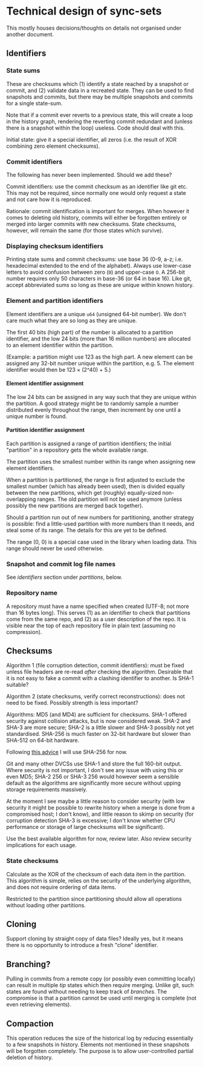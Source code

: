 <!-- This Source Code Form is subject to the terms of the Mozilla Public
   - License, v. 2.0. If a copy of the MPL was not distributed with this
   - file, You can obtain one at http://mozilla.org/MPL/2.0/. -->

Technical design of sync-sets
====================

This mostly houses decisions/thoughts on details not organised under another
document.

Identifiers
------------------

### State sums

These are checksums which (1) identify a state reached by a snapshot
or commit, and (2) validate data in a recreated state. They can be used to find
snapshots and commits, but there may be multiple snapshots and commits for a
single state-sum.

Note that if a commit ever reverts to a previous state, this will create a loop
in the history graph, rendering the reverting commit redundant and (unless
there is a snapshot within the loop) useless. Code should deal with this.

Initial state: give it a special identifier, all zeros (i.e. the result of XOR
combining zero element checksums).

### Commit identifiers

The following has never been implemented. Should we add these?

Commit identifiers: use the commit checksum as an identifier like git etc.
This may not be required, since normally one would only request a state and not
care how it is reproduced.

Rationale: commit identification is important for merges. When however it comes
to deleting old history, commits will either be forgotten entirely or merged
into larger commits with new checksums. State checksums, however, will remain
the same (for those states which survive).

### Displaying checksum identifiers

Printing state sums and commit checksums: use base 36 (0-9, a-z; i.e.
hexadecimal extended to the end of the alphabet). Always use lower-case letters
to avoid confusion between zero (`0`) and upper-case `O`. A 256-bit number
requires only 50 characters in base-36 (or 64 in base 16). Like git, accept
abbreviated sums so long as these are unique within known history.

### Element and partition identifiers

Element identifiers are a unique `u64` (unsigned 64-bit number). We don't care
much what they are so long as they are unique.

The first 40 bits (high part) of the number is allocated to a partition
identifier, and the low 24 bits (more than 16 million numbers) are allocated
to an element identifier within the partition.

(Example: a partition might use 123 as the high part. A new element can be
assigned any 32-bit number unique within the partition, e.g. 5. The element
identifier would then be 123 × (2^40) + 5.)

#### Element identifier assignment

The low 24 bits can be assigned in any way such that they are unique within the
partition. A good strategy might be to randomly sample a number distributed
evenly throughout the range, then increment by one until a unique number is
found.

#### Partition identifier assignment

Each partition is assigned a range of partition identifiers; the initial
"partition" in a repository gets the whole available range.

The partition uses the smallest number within its range when assigning new
element identifiers.

When a partition is partitioned, the range is first adjusted to exclude the
smallest number (which has already been used), then is divided equally between
the new partitions, which get (roughly) equally-sized non-overlapping ranges.
The old partition will not be used anymore (unless possibly the new partitions
are merged back together).

Should a partition run out of new numbers for partitioning, another strategy is
possible: find a little-used partition with more numbers than it needs, and
steal some of its range. The details for this are yet to be defined.

The range (0, 0) is a special case used in the library when loading data. This
range should never be used otherwise.


### Snapshot and commit log file names

See *identifiers* section under *partitions*, below.

### Repository name

A repository must have a name specified when created (UTF-8; not more than 16
bytes long). This serves (1) as an identifier to check that partitions come
from the same repo, and (2) as a user description of the repo. It is visible
near the top of each repository file in plain text (assuming no compression).


Checksums
----------------------

Algorithm 1 (file corruption detection, commit identifiers): must be fixed
unless file headers are re-read *after* checking the algorithm. Desirable that
it is not easy to fake a commit with a clashing identifier to another. Is SHA-1
suitable?

Algorithm 2 (state checksums, verify correct reconstructions): does not need
to be fixed. Possibly strength is less important?

Algorithms: MD5 (and MD4) are sufficient for checksums. SHA-1 offered
security against collision attacks, but is now considered weak. SHA-2 and SHA-3
are more secure; SHA-2 is a little slower and SHA-3 possibly not yet
standardised. SHA-256 is much faster on 32-bit hardware but slower than SHA-512
on 64-bit hardware.

Following [this advice](http://stackoverflow.com/a/5003438/314345) I will use
SHA-256 for now.

Git and many other DVCSs use SHA-1 and store the full 160-bit output. Where
security is not important, I don't see any issue with using this or even MD5;
SHA-2 256 or SHA-3 256 would however seem a sensible default as the algorithms
are significantly more secure without upping storage requirements massively.

At the moment I see maybe a little reason to consider security (with low
security it might be possible to rewrite history when a merge is done from a
compromised host; I don't know), and little reason to skimp on security
(for corruption detection SHA-3 is excessive; I don't know whether CPU
performance or storage of large checksums will be significant).

Use the best available algorithm for now, review later. Also review security
implications for each usage.

### State checksums

Calculate as the XOR of the checksum of each data item in the partition. This
algorithm is simple, relies on the security of the underlying algorithm, and
does not require ordering of data items.

Restricted to the partition since partitioning should allow all operations
without loading other partitions.


Cloning
----------

Support cloning by straight copy of data files? Ideally yes, but it means there
is no opportunity to introduce a fresh "clone" identifier.


Branching?
--------------

Pulling in commits from a remote copy (or possibly even committing locally) can
result in multiple *tip* states which then require merging. Unlike git, such
states are found without needing to keep track of *branches*. The compromise is
that a partition cannot be used until merging is complete (not even retrieving
elements).


Compaction
---------------

This operation reduces the size of the historical log by reducing essentially
to a few snapshots in history. Elements not mentioned in these snapshots will
be forgotten completely. The purpose is to allow user-controlled partial
deletion of history.
